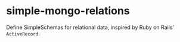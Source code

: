 # simple-mongo-relations

Define SimpleSchemas for relational data, inspired by Ruby on Rails’ `ActiveRecord`.
